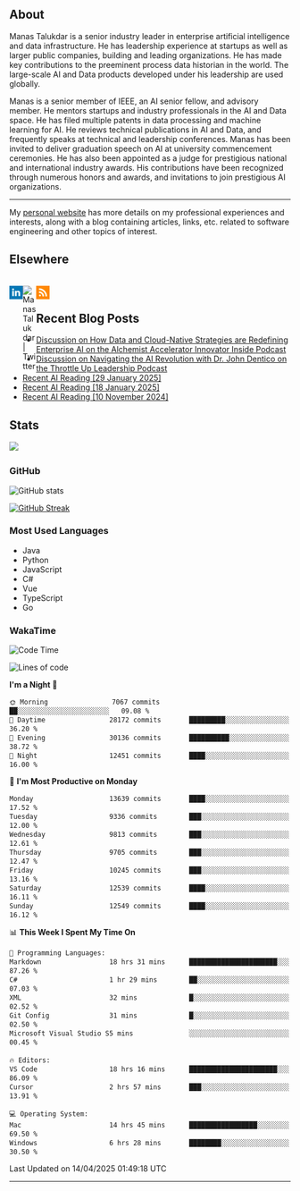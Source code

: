 ## About

Manas Talukdar is a senior industry leader in enterprise artificial intelligence and data infrastructure. He has leadership experience at startups as well as larger public companies, building and leading organizations. He has made key contributions to the preeminent process data historian in the world. The large-scale AI and Data products developed under his leadership are used globally.

Manas is a senior member of IEEE, an AI senior fellow, and advisory member. He mentors startups and industry professionals in the AI and Data space. He has filed multiple patents in data processing and machine learning for AI. He reviews technical publications in AI and Data, and frequently speaks at technical and leadership conferences. Manas has been invited to deliver graduation speech on AI at university commencement ceremonies. He has also been appointed as a judge for prestigious national and international industry awards. His contributions have been recognized through numerous honors and awards, and invitations to join prestigious AI organizations.

---

My [personal website](https://manastalukdar.github.io/) has more details on my professional experiences and interests, along with a blog containing articles, links, etc. related to software engineering and other topics of interest.

## Elsewhere

</br>

<a href="https://www.linkedin.com/in/manastalukdar" target="_blank">
  <img align="left" alt="Manas Talukdar | Linkedin" width="24px" src="https://raw.githubusercontent.com/edent/SuperTinyIcons/master/images/svg/linkedin.svg" />
</a>
<a href="https://www.twitter.com/manastalukdar" target="_blank">
  <img align="left" alt="Manas Talukdar | Twitter" width="24px" src="https://github.com/TheDudeThatCode/TheDudeThatCode/blob/master/Assets/Twitter.svg" />
</a>
<a href="https://manastalukdar.github.io/" target="_blank">
  <img align="left" alt="Manas Talukdar | Website" width="24px" src="https://github.com/edent/SuperTinyIcons/blob/master/images/svg/rss.svg" />
</a>

</br>

## Recent Blog Posts

<!-- BLOG:START -->
- [Discussion on How Data and Cloud-Native Strategies are Redefining Enterprise AI on the Alchemist Accelerator Innovator Inside Podcast](https://manastalukdar.github.io/blog/2025/03/18/discussion-data-enterprise-ai-alchemist-accelerator-innovators-inside-podcast/)
- [Discussion on Navigating the AI Revolution with Dr. John Dentico on the Throttle Up Leadership Podcast](https://manastalukdar.github.io/blog/2025/03/07/discussion-ai-dr-john-dentico-throttle-up-leadership-podcast/)
- [Recent AI Reading [29 January 2025]](https://manastalukdar.github.io/blog/2025/01/29/recent-ai-reading-29-january-2025/)
- [Recent AI Reading [18 January 2025]](https://manastalukdar.github.io/blog/2025/01/18/recent-ai-reading-18-january-2025/)
- [Recent AI Reading [10 November 2024]](https://manastalukdar.github.io/blog/2024/11/10/recent-ai-reading-10-november-2024/)
<!-- BLOG:END -->

## Stats

![](https://komarev.com/ghpvc/?username=manastalukdar)

### GitHub

![GitHub stats](https://github-readme-stats.vercel.app/api?username=manastalukdar&show_icons=true&hide_border=true&hide_rank=true&hide_title=true&icon_color=79ff97&text_color=cecac3&bg_color=4d4b4b)

[![GitHub Streak](https://streak-stats.demolab.com?user=manastalukdar&hide_border=true&border_radius=4&date_format=M%20j%5B%2C%20Y%5D&background=4D4B4B)](https://git.io/streak-stats)

### Most Used Languages

- Java
- Python
- JavaScript
- C#
- Vue
- TypeScript
- Go

<!--
![Top Langs](https://github-readme-stats.vercel.app/api/top-langs/?username=manastalukdar&layout=compact&hide_border=true&hide_title=true&icon_color=79ff97&text_color=cecac3&bg_color=4d4b4b)
-->

### WakaTime

<!--START_SECTION:waka-->
![Code Time](http://img.shields.io/badge/Code%20Time-5%2C488%20hrs%2013%20mins-blue)

![Lines of code](https://img.shields.io/badge/From%20Hello%20World%20I%27ve%20Written-22.6%20million%20lines%20of%20code-blue)

**I'm a Night 🦉** 

```text
🌞 Morning                7067 commits        ██░░░░░░░░░░░░░░░░░░░░░░░   09.08 % 
🌆 Daytime                28172 commits       █████████░░░░░░░░░░░░░░░░   36.20 % 
🌃 Evening                30136 commits       ██████████░░░░░░░░░░░░░░░   38.72 % 
🌙 Night                  12451 commits       ████░░░░░░░░░░░░░░░░░░░░░   16.00 % 
```
📅 **I'm Most Productive on Monday** 

```text
Monday                   13639 commits       ████░░░░░░░░░░░░░░░░░░░░░   17.52 % 
Tuesday                  9336 commits        ███░░░░░░░░░░░░░░░░░░░░░░   12.00 % 
Wednesday                9813 commits        ███░░░░░░░░░░░░░░░░░░░░░░   12.61 % 
Thursday                 9705 commits        ███░░░░░░░░░░░░░░░░░░░░░░   12.47 % 
Friday                   10245 commits       ███░░░░░░░░░░░░░░░░░░░░░░   13.16 % 
Saturday                 12539 commits       ████░░░░░░░░░░░░░░░░░░░░░   16.11 % 
Sunday                   12549 commits       ████░░░░░░░░░░░░░░░░░░░░░   16.12 % 
```


📊 **This Week I Spent My Time On** 

```text
💬 Programming Languages: 
Markdown                 18 hrs 31 mins      ██████████████████████░░░   87.26 % 
C#                       1 hr 29 mins        ██░░░░░░░░░░░░░░░░░░░░░░░   07.03 % 
XML                      32 mins             █░░░░░░░░░░░░░░░░░░░░░░░░   02.52 % 
Git Config               31 mins             █░░░░░░░░░░░░░░░░░░░░░░░░   02.50 % 
Microsoft Visual Studio S5 mins              ░░░░░░░░░░░░░░░░░░░░░░░░░   00.45 % 

🔥 Editors: 
VS Code                  18 hrs 16 mins      ██████████████████████░░░   86.09 % 
Cursor                   2 hrs 57 mins       ███░░░░░░░░░░░░░░░░░░░░░░   13.91 % 

💻 Operating System: 
Mac                      14 hrs 45 mins      █████████████████░░░░░░░░   69.50 % 
Windows                  6 hrs 28 mins       ████████░░░░░░░░░░░░░░░░░   30.50 % 
```


 Last Updated on 14/04/2025 01:49:18 UTC
<!--END_SECTION:waka-->

---

<!--

**manastalukdar/manastalukdar** is a ✨ _special_ ✨ repository because its `README.md` (this file) appears on your GitHub profile.

Here are some ideas to get you started:

- 🔭 I’m currently working on ...
- 🌱 I’m currently learning ...
- 👯 I’m looking to collaborate on ...
- 🤔 I’m looking for help with ...
- 💬 Ask me about ...
- 📫 How to reach me: ...
- 😄 Pronouns: ...
- ⚡ Fun fact: ...
-->
